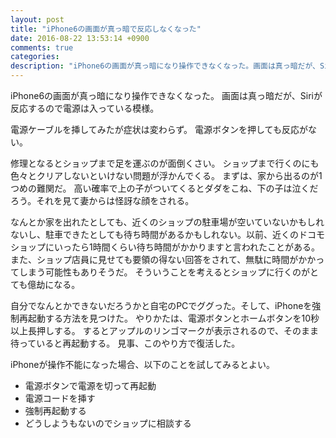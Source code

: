 ```yaml
---
layout: post
title: "iPhone6の画面が真っ暗で反応しなくなった"
date: 2016-08-22 13:53:14 +0900
comments: true
categories: 
description: "iPhone6の画面が真っ暗になり操作できなくなった。画面は真っ暗だが、Siriが反応するので電源は入っている模様。電源ケーブルを挿してみたが症状は変わらず。電源ボタンを押しても反応がない。自分でなんとかできないだろうかと自宅のPCでググり、iPhoneを強制再起動する方法を見つけた。"
---
```


iPhone6の画面が真っ暗になり操作できなくなった。
画面は真っ暗だが、Siriが反応するので電源は入っている模様。

電源ケーブルを挿してみたが症状は変わらず。
電源ボタンを押しても反応がない。

修理となるとショップまで足を運ぶのが面倒くさい。
ショップまで行くのにも色々とクリアしないといけない問題が浮かんでくる。
まずは、家から出るのが1つめの難関だ。
高い確率で上の子がついてくるとダダをこね、下の子は泣くだろう。それを見て妻からは怪訝な顔をされる。

なんとか家を出れたとしても、近くのショップの駐車場が空いていないかもしれないし、駐車できたとしても待ち時間があるかもしれない。以前、近くのドコモショップにいったら1時間くらい待ち時間がかかりますと言われたことがある。
また、ショップ店員に見せても要領の得ない回答をされて、無駄に時間がかかってしまう可能性もありそうだ。
そういうことを考えるとショップに行くのがとても億劫になる。

自分でなんとかできないだろうかと自宅のPCでググった。そして、iPhoneを強制再起動する方法を見つけた。
やりかたは、電源ボタンとホームボタンを10秒以上長押しする。
するとアップルのリンゴマークが表示されるので、そのまま待っていると再起動する。
見事、このやり方で復活した。

iPhoneが操作不能になった場合、以下のことを試してみるとよい。

- 電源ボタンで電源を切って再起動
- 電源コードを挿す
- 強制再起動する
- どうしようもないのでショップに相談する

